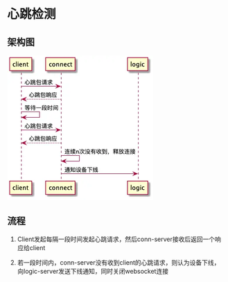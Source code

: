 # 心跳检测

## 架构图

![alt text](image-4.png)


## 流程

1. Client发起每隔一段时间发起心跳请求，然后conn-server接收后返回一个响应给client

2. 若一段时间内，conn-server没有收到client的心跳请求，则认为设备下线，向logic-server发送下线通知，同时关闭websocket连接

